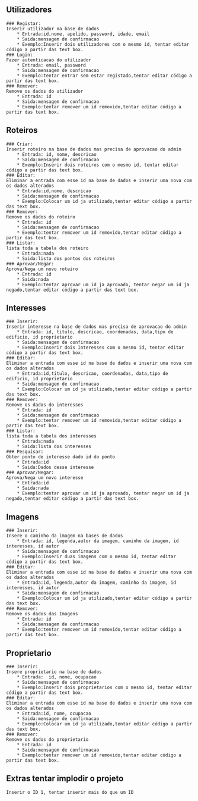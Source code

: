 ## Utilizadores 
	### Registar:
	Inserir utilizador na base de dados
		* Entrada:id,nome, apelido, password, idade, email
		* Saida:mensagem de confirmacao
		* Exemplo:Inserir dois utilizadores com o mesmo id, tentar editar código a partir das text box.
	### Login: 
	Fazer autenticacao do utilizador
		* Entrada: email, password
		* Saida:mensagem de confirmacao
		* Exemplo:tentar entrar sem estar registado,tentar editar código a partir das text box.
	### Remover:
	Remove os dados do utilizador
		* Entrada: id
		* Saida:mensagem de confirmacao
		* Exemplo:tentar remover um id removido,tentar editar código a partir das text box.
## Roteiros
	### Criar:
	Inserir roteiro na base de dados mas precisa de aprovacao do admin
		* Entrada: id, nome, descricao
		* Saida:mensagem de confirmacao
		* Exemplo:Inserir dois roteiros com o mesmo id, tentar editar código a partir das text box.
	### Editar:
	Eliminar a entrada com esse id na base de dados e inserir uma nova com os dados alterados
		* Entrada:id,nome, descricao
		* Saida:mensagem de confirmacao
		* Exemplo:Colocar um id ja utilizado,tentar editar código a partir das text box.
	### Remover:
	Remove os dados do roteiro
		* Entrada: id
		* Saida:mensagem de confirmacao
		* Exemplo:tentar remover um id removido,tentar editar código a partir das text box.
	### Listar:
	lista toda a tabela dos roteiro
		* Entrada:nada
		* Saida:lista dos pontos dos roteiros
	### Aprovar/Negar:
	Aprova/Nega um novo roteiro
		* Entrada: id
		* Saida:nada
		* Exemplo:tentar aprovar um id ja aprovado, tentar negar um id ja negado,tentar editar código a partir das text box.
## Interesses
	### Inserir:
	Inserir interesse na base de dados mas precisa de aprovacao do admin
		* Entrada: id, titulo, descricao, coordenadas, data,tipo de edificio, id proprietario
		* Saida:mensagem de confirmacao
		* Exemplo:Inserir dois Interesses com o mesmo id, tentar editar código a partir das text box.
	### Editar:
	Eliminar a entrada com esse id na base de dados e inserir uma nova com os dados alterados
		* Entrada:id,titulo, descricao, coordenadas, data,tipo de edificio, id proprietario
		* Saida:mensagem de confirmacao
		* Exemplo:Colocar um id ja utilizado,tentar editar código a partir das text box.	
	### Remover:
	Remove os dados do interesses
		* Entrada: id
		* Saida:mensagem de confirmacao
		* Exemplo:tentar remover um id removido,tentar editar código a partir das text box.
	### Listar:
	lista toda a tabela dos interesses
		* Entrada:nada
		* Saida:lista dos interesses
	### Pesquisar:
	Obter ponto de interesse dado id do ponto
		* Entrada:id
		* Saida:Dados desse interesse
	### Aprovar/Negar:
	Aprova/Nega um novo interesse
		* Entrada:id
		* Saida:nada
		* Exemplo:tentar aprovar um id ja aprovado, tentar negar um id ja negado,tentar editar código a partir das text box.
## Imagens
	### Inserir:
	Insere o caminho da imagem na bases de dados
		* Entrada: id, legenda,autor da imagem, caminho da imagem, id interesses, id autor
		* Saida:mensagem de confirmacao
		* Exemplo:Inserir duas imagens com o mesmo id, tentar editar código a partir das text box.
	### Editar:
	Eliminar a entrada com esse id na base de dados e inserir uma nova com os dados alterados
		* Entrada:id, legenda,autor da imagem, caminho da imagem, id interesses, id autor
		* Saida:mensagem de confirmacao
		* Exemplo:Colocar um id ja utilizado,tentar editar código a partir das text box.
	### Remover:
	Remove os dados das Imagens
		* Entrada: id
		* Saida:mensagem de confirmacao
		* Exemplo:tentar remover um id removido,tentar editar código a partir das text box.
## Proprietario
	### Inserir:
	Insere proprietario na base de dados
		* Entrada:  id, nome, ocupacao
		* Saida:mensagem de confirmacao
		* Exemplo:Inserir dois proprietarios com o mesmo id, tentar editar código a partir das text box.
	### Editar:
	Eliminar a entrada com esse id na base de dados e inserir uma nova com os dados alterados
		* Entrada:id, nome, ocupacao
		* Saida:mensagem de confirmacao
		* Exemplo:Colocar um id ja utilizado,tentar editar código a partir das text box.
	### Remover:
	Remove os dados do proprietario
		* Entrada: id
		* Saida:mensagem de confirmacao
		* Exemplo:tentar remover um id removido,tentar editar código a partir das text box.

## Extras tentar implodir o projeto
	Inserir o ID 1, tentar inserir mais do que um ID  
	
	
